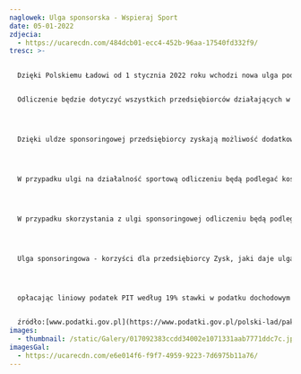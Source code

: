```yaml
---
naglowek: Ulga sponsorska - Wspieraj Sport
date: 05-01-2022
zdjecia:
  - https://ucarecdn.com/484dcb01-ecc4-452b-96aa-17540fd332f9/
tresc: >-
  

  Dzięki Polskiemu Ładowi od 1 stycznia 2022 roku wchodzi nowa ulga podatkowa dla przedsiębiorców wspierająca sport. 


  Odliczenie będzie dotyczyć wszystkich przedsiębiorców działających w Polsce, czyli zarówno jednoosobowych działalności gospodarczych, jak i spółek. 




  Dzięki uldze sponsoringowej przedsiębiorcy zyskają możliwość dodatkowego odliczenia od podstawy opodatkowania podatkiem dochodowym (PIT i CIT) 50% kosztów poniesionych na wskazane obszary działalności. Podatnik, oprócz zaliczenia poniesionych kosztów w 100% do kosztów uzyskania przychodu, uzyska prawo do dodatkowej preferencji w podatku dochodowym przez odliczenie od podstawy opodatkowania 50% poniesionych kosztów. Łącznie w podatku dochodowym przedsiębiorca rozliczy więc 150% poniesionego kosztu. 




  W przypadku ulgi na działalność sportową odliczeniu będą podlegać koszty poniesione na finansowanie klubu sportowego (np. na zakup sprzętu sportowego), stypendium sportowego czy imprezy sportowej, która nie jest masową imprezą sportową. 




  W przypadku skorzystania z ulgi sponsoringowej odliczeniu będą podlegać koszty, które nie zostały podatnikowi zwrócone w jakikolwiek sposób. Ulga będzie odliczana w zeznaniu za rok podatkowy, w którym poniesiono koszty. 




  Ulga sponsoringowa - korzyści dla przedsiębiorcy Zysk, jaki daje ulga, najłatwiej dostrzec na konkretnym przykładzie. Przyjmując, że przedsiębiorca, współpracujący z muzeum, w zamian za reklamę, przeznaczy na działalność muzeum 20 tys. zł, to np.: 




  opłacając liniowy podatek PIT według 19% stawki w podatku dochodowym zyskuje 3 800 zł, z uwagi na zaliczenie tego wydatku do kosztów uzyskania przychodów, oraz dodatkowo 1900zł, z uwagi na proponowaną możliwość odliczenia od podstawy opodatkowania 50% poniesionego kosztu, tj. 10 tys. zł, Łącznie przedsiębiorca obniża swój podatek o 5 700 zł.


  źródło:[www.podatki.gov.pl](https://www.podatki.gov.pl/polski-lad/pakiet-dla-biznesu-polski-lad/repatriacja-kapitalu-polski-lad/ulga-na-csr-polski-lad/)
images:
  - thumbnail: /static/Galery/017092383ccdd34002e1071331aab7771ddc7c.jpg
imagesGal:
  - https://ucarecdn.com/e6e014f6-f9f7-4959-9223-7d6975b11a76/
---
```

